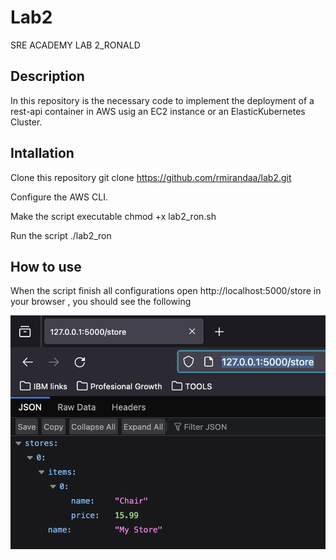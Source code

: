 # Lab2
SRE ACADEMY LAB 2_RONALD

## Description

In this repository is the necessary code to implement the deployment of a rest-api container  in AWS usig an EC2 instance or an ElasticKubernetes Cluster.

## Intallation

Clone this repository git clone https://github.com/rmirandaa/lab2.git

Configure the AWS CLI.

Make the script executable 
chmod +x lab2_ron.sh

Run the script ./lab2_ron

## How to use

When the script finish all configurations open http://localhost:5000/store in your browser , you should see the following

![json](https://github.com/rmirandaa/lab2/blob/main/output.png)

